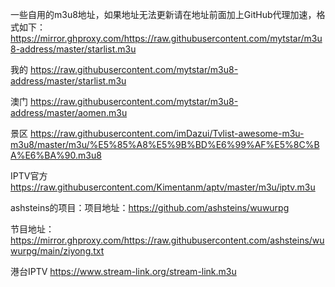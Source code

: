 一些自用的m3u8地址，如果地址无法更新请在地址前面加上GitHub代理加速，格式如下：https://mirror.ghproxy.com/https://raw.githubusercontent.com/mytstar/m3u8-address/master/starlist.m3u

我的
https://raw.githubusercontent.com/mytstar/m3u8-address/master/starlist.m3u

澳门
https://raw.githubusercontent.com/mytstar/m3u8-address/master/aomen.m3u

景区
https://raw.githubusercontent.com/imDazui/Tvlist-awesome-m3u-m3u8/master/m3u/%E5%85%A8%E5%9B%BD%E6%99%AF%E5%8C%BA%E6%BA%90.m3u8

IPTV官方
https://raw.githubusercontent.com/Kimentanm/aptv/master/m3u/iptv.m3u

ashsteins的项目：项目地址：https://github.com/ashsteins/wuwurpg

节目地址：https://mirror.ghproxy.com/https://raw.githubusercontent.com/ashsteins/wuwurpg/main/ziyong.txt

港台IPTV
https://www.stream-link.org/stream-link.m3u
